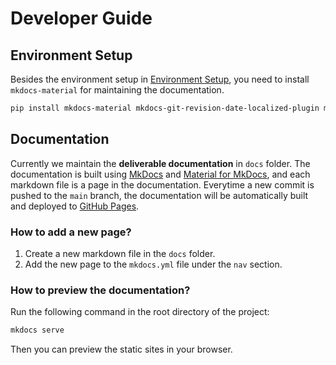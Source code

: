 # Developer Guide

## Environment Setup

Besides the environment setup in [Environment Setup](env-setup.md), you need to install `mkdocs-material` for maintaining the documentation.

```bash
pip install mkdocs-material mkdocs-git-revision-date-localized-plugin mkdocs-git-committers-plugin-2
```

## Documentation

Currently we maintain the **deliverable documentation** in `docs` folder. The documentation is built using [MkDocs](https://www.mkdocs.org/) and [Material for MkDocs](https://squidfunk.github.io/mkdocs-material/), and each markdown file is a page in the documentation. Everytime a new commit is pushed to the `main` branch, the documentation will be automatically built and deployed to [GitHub Pages](https://aicrosssim.github.io/NewComputeBench/).

### How to add a new page?

1. Create a new markdown file in the `docs` folder.
2. Add the new page to the `mkdocs.yml` file under the `nav` section.

### How to preview the documentation?

Run the following command in the root directory of the project:

```bash
mkdocs serve
```

Then you can preview the static sites in your browser.
